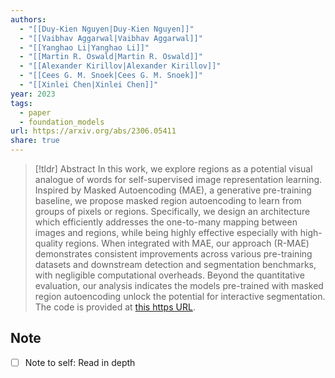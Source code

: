 ```yaml
---
authors:
  - "[[Duy-Kien Nguyen|Duy-Kien Nguyen]]"
  - "[[Vaibhav Aggarwal|Vaibhav Aggarwal]]"
  - "[[Yanghao Li|Yanghao Li]]"
  - "[[Martin R. Oswald|Martin R. Oswald]]"
  - "[[Alexander Kirillov|Alexander Kirillov]]"
  - "[[Cees G. M. Snoek|Cees G. M. Snoek]]"
  - "[[Xinlei Chen|Xinlei Chen]]"
year: 2023
tags:
  - paper
  - foundation_models
url: https://arxiv.org/abs/2306.05411
share: true
---
```

> [!tldr] Abstract
> In this work, we explore regions as a potential visual analogue of words for self-supervised image representation learning. Inspired by Masked Autoencoding (MAE), a generative pre-training baseline, we propose masked region autoencoding to learn from groups of pixels or regions. Specifically, we design an architecture which efficiently addresses the one-to-many mapping between images and regions, while being highly effective especially with high-quality regions. When integrated with MAE, our approach (R-MAE) demonstrates consistent improvements across various pre-training datasets and downstream detection and segmentation benchmarks, with negligible computational overheads. Beyond the quantitative evaluation, our analysis indicates the models pre-trained with masked region autoencoding unlock the potential for interactive segmentation. The code is provided at [this https URL](https://github.com/facebookresearch/r-mae).


## Note

- [ ] Note to self: Read in depth